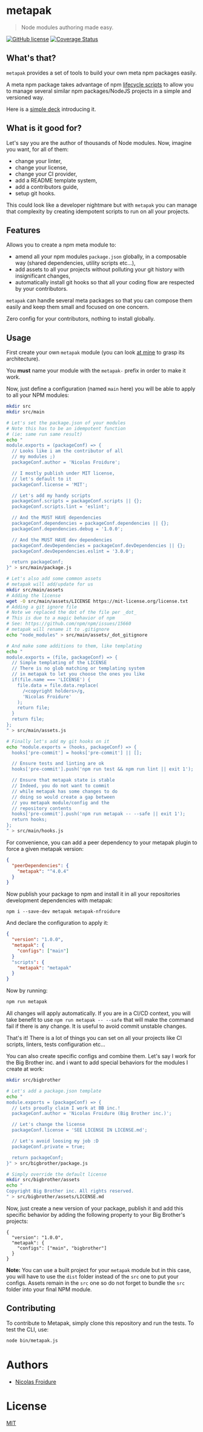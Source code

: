 [//]: # ( )
[//]: # (This file is automatically generated by a `metapak`)
[//]: # (module. Do not change it  except between the)
[//]: # (`content:start/end` flags, your changes would)
[//]: # (be overridden.)
[//]: # ( )
# metapak
> Node modules authoring made easy.

[![GitHub license](https://img.shields.io/badge/license-MIT-blue.svg)](https://github.com/nfroidure/metapak/blob/main/LICENSE)
[![Coverage Status](https://coveralls.io/repos/github/nfroidure/metapak/badge.svg?branch=main)](https://coveralls.io/github/nfroidure/metapak?branch=main)


[//]: # (::contents:start)

## What's that?

`metapak` provides a set of tools to build your own meta npm packages easily.

A meta npm package takes advantage of npm
[lifecycle scripts](https://docs.npmjs.com/misc/scripts) to allow you to manage
several similar npm packages/NodeJS projects in a simple and versioned way.

Here is a [simple deck](https://slides.com/nfroidure/meta-npm-packages/live#/)
introducing it.

## What is it good for?

Let's say you are the author of thousands of Node modules. Now, imagine you
want, for all of them:

- change your linter,
- change your license,
- change your CI provider,
- add a README template system,
- add a contributors guide,
- setup git hooks.

This could look like a developer nightmare but with `metapak` you can manage
that complexity by creating idempotent scripts to run on all your projects.

## Features

Allows you to create a npm meta module to:

- amend all your npm modules `package.json` globally, in a composable way
  (shared dependencies, utility scripts etc...),
- add assets to all your projects without polluting your git history with
  insignificant changes,
- automatically install git hooks so that all your coding flow are respected by
  your contributors.

`metapak` can handle several meta packages so that you can compose them easily
and keep them small and focused on one concern.

Zero config for your contributors, nothing to install globally.

## Usage

First create your own `metapak` module (you can look
[at mine](https://github.com/nfroidure/metapak-nfroidure) to grasp its
architecture).

You **must** name your module with the `metapak-` prefix in order to make it
work.

Now, just define a configuration (named `main` here) you will be able to apply
to all your NPM modules:

```sh
mkdir src
mkdir src/main

# Let's set the package.json of your modules
# Note this has to be an idempotent function
# (ie: same run same result)
echo "
module.exports = (packageConf) => {
  // Looks like i am the contributor of all
  // my modules ;)
  packageConf.author = 'Nicolas Froidure';

  // I mostly publish under MIT license,
  // let's default to it
  packageConf.license = 'MIT';

  // Let's add my handy scripts
  packageConf.scripts = packageConf.scripts || {};
  packageConf.scripts.lint = 'eslint';

  // And the MUST HAVE dependencies
  packageConf.dependencies = packageConf.dependencies || {};
  packageConf.dependencies.debug = '1.0.0';

  // And the MUST HAVE dev dependencies
  packageConf.devDependencies = packageConf.devDependencies || {};
  packageConf.devDependencies.eslint = '3.0.0';

  return packageConf;
}" > src/main/package.js

# Let's also add some common assets
# metapak will add/update for us
mkdir src/main/assets
# Adding the license
wget -O src/main/assets/LICENSE https://mit-license.org/license.txt
# Adding a git ignore file
# Note we replaced the dot of the file per _dot_
# This is due to a magic behavior of npm
# See: https://github.com/npm/npm/issues/15660
# metapak will rename it to .gitignore
echo "node_modules" > src/main/assets/_dot_gitignore

# And make some additions to them, like templating
echo "
module.exports = (file, packageConf) => {
  // Simple templating of the LICENSE
  // There is no glob matching or templating system
  // in metapak to let you choose the ones you like
  if(file.name === 'LICENSE') {
    file.data = file.data.replace(
      /<copyright holders>/g,
      'Nicolas Froidure'
    );
    return file;
  }
  return file;
};
" > src/main/assets.js

# Finally let's add my git hooks on it
echo "module.exports = (hooks, packageConf) => {
  hooks['pre-commit'] = hooks['pre-commit'] || [];

  // Ensure tests and linting are ok
  hooks['pre-commit'].push('npm run test && npm run lint || exit 1');

  // Ensure that metapak state is stable
  // Indeed, you do not want to commit
  // while metapak has some changes to do
  // doing so would create a gap between
  // you metapak module/config and the
  // repository contents
  hooks['pre-commit'].push('npm run metapak -- --safe || exit 1');
  return hooks;
};
" > src/main/hooks.js
```

For convenience, you can add a peer dependency to your metapak plugin to force a
given metapak version:

```json
{
  "peerDependencies": {
    "metapak": "^4.0.4"
  }
}
```

Now publish your package to npm and install it in all your repositories
development dependencies with metapak:

```
npm i --save-dev metapak metapak-nfroidure
```

And declare the configuration to apply it:

```json
{
  "version": "1.0.0",
  "metapak": {
    "configs": ["main"]
  }
  "scripts": {
    "metapak": "metapak"
  }
}
```

Now by running:

```sh
npm run metapak
```

All changes will apply automatically. If you are in a CI/CD context, you will
take benefit to use `npm run metapak -- --safe` that will make the command fail
if there is any change. It is useful to avoid commit unstable changes.

That's it! There is a lot of things you can set on all your projects like CI
scripts, linters, tests configuration etc...

You can also create specific configs and combine them. Let's say I work for the
Big Brother inc. and i want to add special behaviors for the modules I create at
work:

```sh
mkdir src/bigbrother

# Let's add a package.json template
echo "
module.exports = (packageConf) => {
  // Lets proudly claim I work at BB inc.!
  packageConf.author = 'Nicolas Froidure (Big Brother inc.)';

  // Let's change the license
  packageConf.license = 'SEE LICENSE IN LICENSE.md';

  // Let's avoid loosing my job :D
  packageConf.private = true;

  return packageConf;
}" > src/bigbrother/package.js

# Simply override the default license
mkdir src/bigbrother/assets
echo "
Copyright Big Brother inc. All rights reserved.
" > src/bigbrother/assets/LICENSE.md
```

Now, just create a new version of your package, publish it and add this specific
behavior by adding the following property to your Big Brother's projects:

```
{
  "version": "1.0.0",
  "metapak": {
    "configs": ["main", "bigbrother"]
  }
}
```

**Note:** You can use a built project for your `metapak` module but in this
case, you will have to use the `dist` folder instead of the `src` one to put
your configs. Assets remain in the `src` one so do not forget to bundle the
`src` folder into your final NPM module.

## Contributing

To contribute to Metapak, simply clone this repository and run the tests. To
test the CLI, use:

```sh
node bin/metapak.js
```

[//]: # (::contents:end)

# Authors
- [Nicolas Froidure](http://insertafter.com/en/index.html)

# License
[MIT](https://github.com/nfroidure/metapak/blob/main/LICENSE)
